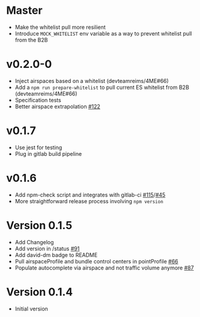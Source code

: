 # Master
  * Make the whitelist pull more resilient
  * Introduce `MOCK_WHITELIST` env variable as a way to prevent whitelist pull from the B2B

# v0.2.0-0
  * Inject airspaces based on a whitelist (devteamreims/4ME#66)
  * Add a `npm run prepare-whitelist` to pull current ES whitelist from B2B (devteamreims/4ME#66)
  * Specification tests
  * Better airspace extrapolation [#122](devteamreims/4ME#122)

# v0.1.7
  * Use jest for testing
  * Plug in gitlab build pipeline

# v0.1.6
  * Add npm-check script and integrates with gitlab-ci [#115](devteamreims/4ME#115)/[#45](devteamreims/4ME#45)
  * More straightforward release process involving `npm version`

# Version 0.1.5
  * Add Changelog
  * Add version in /status [#91](https://github.com/devteamreims/4ME/issues/91)
  * Add david-dm badge to README
  * Pull airspaceProfile and bundle control centers in pointProfile [#66](https://github.com/devteamreims/4ME/issues/66)
  * Populate autocomplete via airspace and not traffic volume anymore [#87](https://github.com/devteamreims/4ME/issues/87)

# Version 0.1.4
 * Initial version
